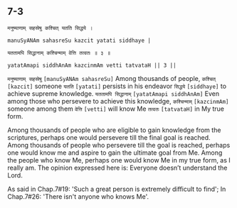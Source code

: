 ## 7-3


```shloka-sa
मनुष्याणाम् सहस्रेषु कश्चित् यतति सिद्धये ।
```
```shloka-sa-hk
manuSyANAm sahasreSu kazcit yatati siddhaye |
```
```shloka-sa
यततामपि सिद्धानाम् कश्चिन्माम् वेत्ति तत्वतः ॥ ३ ॥
```
```shloka-sa-hk
yatatAmapi siddhAnAm kazcinmAm vetti tatvataH || 3 ||
```

`मनुष्याणाम् सहस्रेषु` `[manuSyANAm sahasreSu]` Among thousands of people, `कश्चित्` `[kazcit]` someone `यतति` `[yatati]` persists in his endeavor `सिद्धये` `[siddhaye]` to achieve supreme knowledge. `यततामपि सिद्धानाम्` `[yatatAmapi siddhAnAm]` Even among those who persevere to achieve this knowledge, `कश्चिन्माम्` `[kazcinmAm]` someone among them `वेत्ति` `[vetti]` will know Me `तत्वतः` `[tatvataH]` in My true form.

Among thousands of people who are eligible to gain knowledge from the scriptures, perhaps one would persevere till the final goal is reached. Among thousands of people who persevere till the goal is reached, perhaps one would know me and aspire to gain the ultimate goal from Me. Among the people who know Me, perhaps one would know Me in my true form, as I really am. The opinion expressed here is: Everyone doesn’t understand the Lord.



As said in Chap.7#19: 'Such a great person is extremely difficult to find'; In Chap.7#26: 'There isn't anyone who knows Me'.

